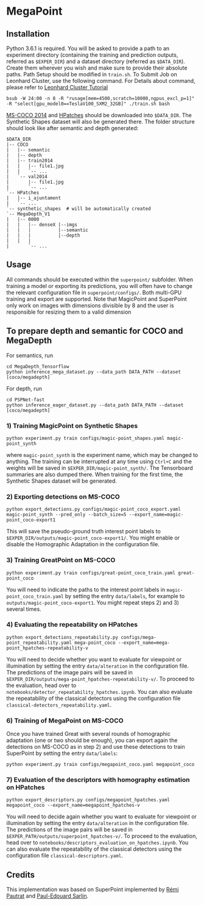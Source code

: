 # MegaPoint


## Installation

Python 3.6.1 is required. You will be asked to provide a path to an experiment directory (containing the training and prediction outputs, referred as `$EXPER_DIR`) and a dataset directory (referred as `$DATA_DIR`). Create them wherever you wish and make sure to provide their absolute paths. Path Setup should be modified in `train.sh`.
To Submit Job on Leonhard Cluster, use the following command. For Details about command, please refer to [Leonhard Cluster Tutorial](https://scicomp.ethz.ch/wiki/Tutorials)
```
bsub -W 24:00 -n 8 -R "rusage[mem=4500,scratch=10000,ngpus_excl_p=1]" -R "select[gpu_model0==TeslaV100_SXM2_32GB]" ./train.sh bash
```

[MS-COCO 2014](http://cocodataset.org/#download) and [HPatches](http://icvl.ee.ic.ac.uk/vbalnt/hpatches/hpatches-sequences-release.tar.gz) should be downloaded into `$DATA_DIR`. The Synthetic Shapes dataset will also be generated there. The folder structure should look like after semantic and depth generated:
```
$DATA_DIR
|-- COCO
|   |-- semantic
|   |-- depth
|   |-- train2014
|   |   |-- file1.jpg
|   |   `-- ...
|   `-- val2014
|       |-- file1.jpg
|       `-- ...
`-- HPatches
|   |-- i_ajuntament
|   `-- ...
`-- synthetic_shapes  # will be automatically created
`-- MegaDepth_V1
|   |-- 0000
|   |   |-- denseX |--imgs
|   |   |          |--semantic
|   |   |          |--depth
|   |   |
|       `-- ...
```

## Usage
All commands should be executed within the `superpoint/` subfolder. When training a model or exporting its predictions, you will often have to change the relevant configuration file in `superpoint/configs/`. Both multi-GPU training and export are supported. Note that MagicPoint and SuperPoint only work on images with dimensions divisible by 8 and the user is responsible for resizing them to a valid dimension

## To prepare depth and semantic for COCO and MegaDepth
For semantics, run
```
cd MegaDepth_Tensorflow
python inference_mega_dataset.py --data_path DATA_PATH --dataset [coco/megadepth]
```

For depth, run 
```
cd PSPNet-fast
python inference_eager_dataset.py --data_path DATA_PATH --dataset [coco/megadepth]
```

### 1) Training MagicPoint on Synthetic Shapes
```
python experiment.py train configs/magic-point_shapes.yaml magic-point_synth
```
where `magic-point_synth` is the experiment name, which may be changed to anything. The training can be interrupted at any time using `Ctrl+C` and the weights will be saved in `$EXPER_DIR/magic-point_synth/`. The Tensorboard summaries are also dumped there. When training for the first time, the Synthetic Shapes dataset will be generated.

### 2) Exporting detections on MS-COCO

```
python export_detections.py configs/magic-point_coco_export.yaml magic-point_synth --pred_only --batch_size=5 --export_name=magic-point_coco-export1
```
This will save the pseudo-ground truth interest point labels to `$EXPER_DIR/outputs/magic-point_coco-export1/`. You might enable or disable the Homographic Adaptation in the configuration file.

### 3) Training GreatPoint on MS-COCO
```
python experiment.py train configs/great-point_coco_train.yaml great-point_coco
```
You will need to indicate the paths to the interest point labels in `magic-point_coco_train.yaml` by setting the entry `data/labels`, for example to `outputs/magic-point_coco-export1`. You might repeat steps 2) and 3) several times.

### 4) Evaluating the repeatability on HPatches
```
python export_detections_repeatability.py configs/mega-point_repeatability.yaml mega-point_coco --export_name=mega-point_hpatches-repeatability-v
```
You will need to decide whether you want to evaluate for viewpoint or illumination by setting the entry `data/alteration` in the configuration file. The predictions of the image pairs will be saved in `$EXPER_DIR/outputs/mega-point_hpatches-repeatability-v/`. To proceed to the evaluation, head over to `notebooks/detector_repeatability_hpatches.ipynb`. You can also evaluate the repeatability of the classical detectors using the configuration file `classical-detectors_repeatability.yaml`.


### 6) Training of MegaPoint on MS-COCO
Once you have trained Great with several rounds of homographic adaptation (one or two should be enough), you can export again the detections on MS-COCO as in step 2) and use these detections to train SuperPoint by setting the entry `data/labels`:
```
python experiment.py train configs/megapoint_coco.yaml megapoint_coco
```

### 7) Evaluation of the descriptors with homography estimation on HPatches
```
python export_descriptors.py configs/megapoint_hpatches.yaml megapoint_coco --export_name=megapoint_hpatches-v
```
You will need to decide again whether you want to evaluate for viewpoint or illumination by setting the entry `data/alteration` in the configuration file. The predictions of the image pairs will be saved in `$EXPER_PATH/outputs/superpoint_hpatches-v/`. To proceed to the evaluation, head over to `notebooks/descriptors_evaluation_on_hpatches.ipynb`. You can also evaluate the repeatability of the classical detectors using the configuration file `classical-descriptors.yaml`.


## Credits
This implementation was based on SuperPoint implemented by [Rémi Pautrat](https://github.com/rpautrat) and [Paul-Edouard Sarlin](https://github.com/Skydes).
